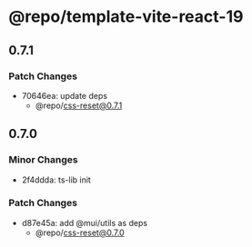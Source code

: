 # @repo/template-vite-react-19

## 0.7.1

### Patch Changes

- 70646ea: update deps
  - @repo/css-reset@0.7.1

## 0.7.0

### Minor Changes

- 2f4ddda: ts-lib init

### Patch Changes

- d87e45a: add @mui/utils as deps
  - @repo/css-reset@0.7.0
